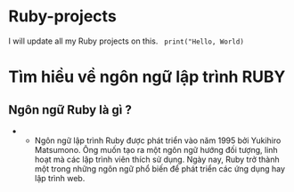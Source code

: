 # Ruby-projects
I will update all my Ruby projects on this.
 ``` print("Hello, World)```

# Tìm hiều về ngôn ngữ lập trình RUBY 

## Ngôn ngữ Ruby là gì ?
* - Ngôn ngữ lập trình Ruby được phát triển vào năm 1995 bởi Yukihiro Matsumono. Ông muốn tạo ra một 
ngôn ngữ hướng đối tượng, linh hoạt mà các lập trình viên thích sử dụng. Ngày nay, Ruby trở thành 
một trong những ngôn ngữ phổ biến để phát triển các ứng dụng hay lập trình web.
